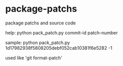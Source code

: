 # package-patchs
package patchs and source code

help:
     python pack_patch.py commit-id patch-number

sample:
     python pack_patch.py 1d17982938f5808205debf052cab10381f6e5282 -1

used like 'git format-patch'
